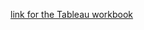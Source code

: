 [link for the Tableau workbook](https://public.tableau.com/app/profile/aryan6924/viz/Covid-19India_16223834381890/Story1)
